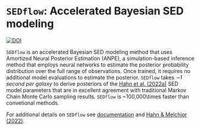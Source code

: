 # `SEDflow`: Accelerated Bayesian SED modeling
[![DOI](https://zenodo.org/badge/DOI/10.5281/zenodo.6337945.svg)](https://doi.org/10.5281/zenodo.6337945)

`SEDflow` is an accelerated Bayesian SED modeling method that uses Amortized Neural Posterior Estimation (ANPE), a simulation-based inference method that employs neural networks to estimate the posterior probability distribution over the full range of observations. Once trained, it requires no additional model evaluations to estimate the posterior.  `SEDflow` takes _∼1 second per galaxy_ to derive posteriors of the [Hahn et al. (2022a)](https://ui.adsabs.harvard.edu/abs/2022arXiv220201809H/abstract) SED model parameters that are in excellent agreement with traditional Markov Chain Monte Carlo sampling results. `SEDflow` is ~100,000\times faster than convetional methods. 

For additional details on `SEDflow` see [documentation](https://changhoonhahn.github.io/SEDflow/current/) and [Hahn & Melchior (2022)]().
